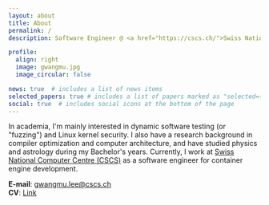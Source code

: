 ```yaml
---
layout: about
title: About
permalink: /
description: Software Engineer @ <a href="https://cscs.ch/">Swiss National Computing Centre (CSCS)</a>.

profile:
  align: right
  image: gwangmu.jpg
  image_circular: false

news: true  # includes a list of news items
selected_papers: true # includes a list of papers marked as "selected={true}"
social: true  # includes social icons at the bottom of the page
---
```


In academia, I'm mainly interested in dynamic software testing (or "fuzzing") and Linux kernel security. I also have a research background in compiler optimization and computer architecture, and have studied physics and astrology during my Bachelor's years. Currently, I work at [Swiss National Computer Centre (CSCS)](https://cscs.ch) as a software engineer for container engine development. 

**E-mail**: [gwangmu.lee@cscs.ch](mailto:gwangmu.lee@cscs.ch) \
**CV**: [Link](https://gwangmu.github.io/cv.pdf) 
